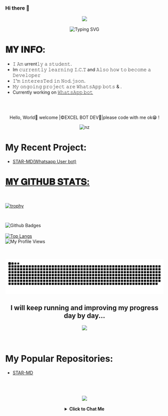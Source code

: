 ### Hi there 👋

<!--
**Xcelsama/Xcelsama** is a ✨ _special_ ✨ repository because its `README.md` (this file) appears on your GitHub profile.

Here are some ideas to get you started:

- 🔭 I’m currently working on ...
- 🌱 I’m currently learning ...
- 👯 I’m looking to collaborate on ...
- 🤔 I’m looking for help with ...
- 💬 Ask me about ...
- 📫 How to reach me: ...
- 😄 Pronouns: ...
- ⚡ Fun fact: ...
-->
<p align="center">
   <a href="https://github.com/Xcelsama">
    <img src="https://github.com/Xcelsama/https://i.ibb.co/k2b17yw/Excel-Amped-Logo.png" > </a>
    </p>


<div align="center">
    <img
        src="https://readme-typing-svg.herokuapp.com?font=GlossAndBloom&size=30&duration=4997&color=ff000&background=FF673200&center=true&vCenter=true&lines=Hey+I'm+Excel+Amadi+;Thanks+for+Visiting+;Follow+my+github"
            alt="Typing SVG"
        />
    </a>
</p>
</div>



# 𝐌𝐘 𝐈𝐍𝐅𝐎:
- 𝙸 𝙰𝚖 urrent𝚕𝚢 𝚊 𝚜𝚝𝚞𝚍𝚎𝚗𝚝.
- Im 𝚌𝚞𝚛𝚛𝚎𝚗𝚝𝚕𝚢 𝚕𝚎𝚊𝚛𝚗𝚒𝚗𝚐 𝙸.𝙲.𝚃 and 𝙰𝚕𝚜𝚘 𝚑𝚘𝚠 𝚝𝚘 𝚋𝚎𝚌𝚘𝚖𝚎 𝚊 𝙳𝚎𝚟𝚎𝚕𝚘𝚙𝚎𝚛
- 𝙸'𝚖 𝚒𝚗𝚝𝚎𝚛𝚎𝚜𝚃𝚎𝚍 𝚒𝚗  𝙽𝚘𝚍.𝚓𝚜𝚘𝚗.
- 𝙼𝚢 𝚘𝚗𝚐𝚘𝚒𝚗𝚐 𝚙𝚛𝚘𝚓𝚎𝚌𝚝 𝚊𝚛𝚎 𝚆𝚑𝚊𝚝𝚜𝙰𝚙𝚙 𝚋𝚘𝚝𝚜 &  .
- Currently working on [𝚆𝚑𝚊𝚝𝚜𝙰𝚙𝚙 𝚋𝚘𝚝](https://github.com/Xcelsama/STAR-MD)

<br>
<br>
<p align="center">Hello, World🤞 welcome |©EXCEL BOT DEV🤖|please code with me ok😁 ! </p>

<p align="center">
<img src="https://user-images.githubusercontent.com/55116927/188319849-9d4fed2d-497e-4ce3-9f06-8d3843f05cb4.gif" alt="nz" width="200"/>
</p>

# My Recent Project:
- [STAR-MD(Whatsapp User bot)](https://github.com/Xcelsama/STAR-MD)
<p align="left">
   <a href="https://github.com/Xcelsama/STAR-MD>
    <img src="https://c.tenor.com/NJVFjOYEcsIAAAAC/miku-gotoubun.gif" width="300">  
</p>


# 𝐌𝐘 𝐆𝐈𝐓𝐇𝐔𝐁 𝐒𝐓𝐀𝐓𝐒:

<br>


[![trophy](https://github-profile-trophy.vercel.app/?username=mrjuice01)](https://github.com/Xcelsama)

<br>

![Github Badges](https://github-readme-stats.vercel.app/api?username=Xcelsama&show_icons=true&theme=vision-friendly-dark)
<br>
<br>
[![Top Langs](https://github-readme-stats.vercel.app/api/top-langs/?username=abrahamdw882&layout=compact)](https://github.com/Xcelsama/github-readme-stats)<br>
![My Profile Views](https://wa.me//233533763772whatsapp)
<br>
<br>
<br>

<p align="center">
<img src="https://github.com/Platane/snk/raw/output/github-contribution-grid-snake.svg" alt="nz" width="700"/>
</p>


<h2 align="center"> I will keep running and improving my progress day by day...
</h2>

<p align="center">
   <a href="https://github.com/Xcelsama">
    <img src="https://raw.githubusercontent.com/SP-XD/SP-XD/main/images/dino_rounded.gif" width="800"> </a>
    </p>
<br>

# My Popular Repositories:

-   [STAR-MD]( https://github.com/Xcelsama/ABBOTWEB.github.io/blob/main/Xcelsama)


<br>
<br>
<br>


<div align="center">
    <img
        src="https://readme-typing-svg.herokuapp.com?font=GlossAndBloom&size=30&duration=4997&color=993300&background=FF673200&center=true&vCenter=true&lines=Thanks+for+your+visit;+Chat+me+below👇;+Bye+Have+a+good+Day"

<!-- Contact EXCEL -->
<b><details><summary>Click to Chat Me</summary></b>

## ```Connect With Excel```

## Follow me on
<a href="https://wa.me//2347045035241?text=Het%20I%20Am%20From%20GitHub%20☺️">
    <img src="https://img.shields.io/badge/WhatsApp-25D366?style=for-the-badge&logo=whatsapp&logoColor=white" />
  </a>&nbsp;&nbsp;
[MY CHANNEL](https://whatsapp.com/channel/0029Va9wmuz8F2pGIURwmo0m) 
#### If you have any queries or suggestions then you can contact me i will be happy to respond. 
<br>
